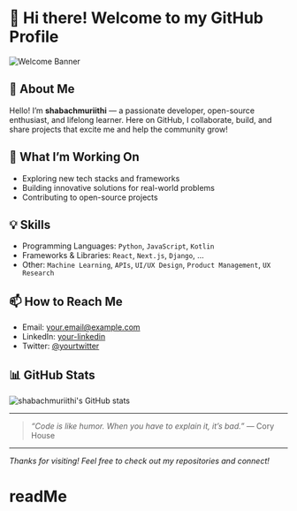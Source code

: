 # 👋 Hi there! Welcome to my GitHub Profile

![Welcome Banner](https://user-images.githubusercontent.com/your-banner-image.png)

## 🚀 About Me

Hello! I’m **shabachmuriithi** — a passionate developer, open-source enthusiast, and lifelong learner. Here on GitHub, I collaborate, build, and share projects that excite me and help the community grow!

## 🌱 What I’m Working On

- Exploring new tech stacks and frameworks
- Building innovative solutions for real-world problems
- Contributing to open-source projects

## 💡 Skills

- Programming Languages: `Python`, `JavaScript`, `Kotlin`
- Frameworks & Libraries: `React`, `Next.js`, `Django`, ...
- Other: `Machine Learning`, `APIs`, `UI/UX Design`, `Product Management`, `UX Research`



## 📫 How to Reach Me

- Email: your.email@example.com
- LinkedIn: [your-linkedin](#)
- Twitter: [@yourtwitter](#)

## 📊 GitHub Stats

![shabachmuriithi's GitHub stats](https://github-readme-stats.vercel.app/api?username=shabachmuriithi&show_icons=true&hide_title=true)

---

> *“Code is like humor. When you have to explain it, it’s bad.”* — Cory House

---

_Thanks for visiting! Feel free to check out my repositories and connect!_
# readMe
